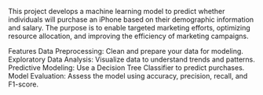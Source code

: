 This project develops a machine learning model to predict whether individuals will purchase an iPhone based on their demographic information and salary. The purpose is to enable targeted marketing efforts, optimizing resource allocation, and improving the efficiency of marketing campaigns.

Features
Data Preprocessing: Clean and prepare your data for modeling.
Exploratory Data Analysis: Visualize data to understand trends and patterns.
Predictive Modeling: Use a Decision Tree Classifier to predict purchases.
Model Evaluation: Assess the model using accuracy, precision, recall, and F1-score.

